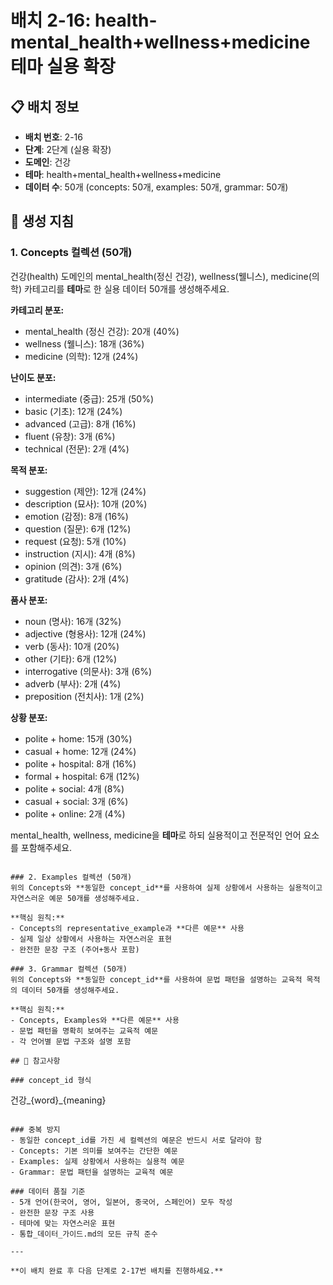 # 배치 2-16: health-mental_health+wellness+medicine 테마 실용 확장

## 📋 배치 정보
- **배치 번호**: 2-16
- **단계**: 2단계 (실용 확장)
- **도메인**: 건강
- **테마**: health+mental_health+wellness+medicine
- **데이터 수**: 50개 (concepts: 50개, examples: 50개, grammar: 50개)

## 🎯 생성 지침

### 1. Concepts 컬렉션 (50개)
건강(health) 도메인의 mental_health(정신 건강), wellness(웰니스), medicine(의학) 카테고리를 **테마**로 한 실용 데이터 50개를 생성해주세요.

**카테고리 분포:**
- mental_health (정신 건강): 20개 (40%)
- wellness (웰니스): 18개 (36%)
- medicine (의학): 12개 (24%)

**난이도 분포:**
- intermediate (중급): 25개 (50%)
- basic (기초): 12개 (24%)
- advanced (고급): 8개 (16%)
- fluent (유창): 3개 (6%)
- technical (전문): 2개 (4%)

**목적 분포:**
- suggestion (제안): 12개 (24%)
- description (묘사): 10개 (20%)
- emotion (감정): 8개 (16%)
- question (질문): 6개 (12%)
- request (요청): 5개 (10%)
- instruction (지시): 4개 (8%)
- opinion (의견): 3개 (6%)
- gratitude (감사): 2개 (4%)

**품사 분포:**
- noun (명사): 16개 (32%)
- adjective (형용사): 12개 (24%)
- verb (동사): 10개 (20%)
- other (기타): 6개 (12%)
- interrogative (의문사): 3개 (6%)
- adverb (부사): 2개 (4%)
- preposition (전치사): 1개 (2%)

**상황 분포:**
- polite + home: 15개 (30%)
- casual + home: 12개 (24%)
- polite + hospital: 8개 (16%)
- formal + hospital: 6개 (12%)
- polite + social: 4개 (8%)
- casual + social: 3개 (6%)
- polite + online: 2개 (4%)

mental_health, wellness, medicine을 **테마**로 하되 실용적이고 전문적인 언어 요소를 포함해주세요.

```

### 2. Examples 컬렉션 (50개)
위의 Concepts와 **동일한 concept_id**를 사용하여 실제 상황에서 사용하는 실용적이고 자연스러운 예문 50개를 생성해주세요.

**핵심 원칙:**
- Concepts의 representative_example과 **다른 예문** 사용
- 실제 일상 상황에서 사용하는 자연스러운 표현
- 완전한 문장 구조 (주어+동사 포함)

### 3. Grammar 컬렉션 (50개)
위의 Concepts와 **동일한 concept_id**를 사용하여 문법 패턴을 설명하는 교육적 목적의 데이터 50개를 생성해주세요.

**핵심 원칙:**
- Concepts, Examples와 **다른 예문** 사용
- 문법 패턴을 명확히 보여주는 교육적 예문
- 각 언어별 문법 구조와 설명 포함

## 📝 참고사항

### concept_id 형식
```
건강_{word}_{meaning}
```

### 중복 방지
- 동일한 concept_id를 가진 세 컬렉션의 예문은 반드시 서로 달라야 함
- Concepts: 기본 의미를 보여주는 간단한 예문
- Examples: 실제 상황에서 사용하는 실용적 예문  
- Grammar: 문법 패턴을 설명하는 교육적 예문

### 데이터 품질 기준
- 5개 언어(한국어, 영어, 일본어, 중국어, 스페인어) 모두 작성
- 완전한 문장 구조 사용
- 테마에 맞는 자연스러운 표현
- 통합_데이터_가이드.md의 모든 규칙 준수

---

**이 배치 완료 후 다음 단계로 2-17번 배치를 진행하세요.**